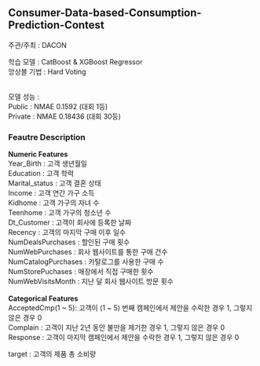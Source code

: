 ## Consumer-Data-based-Consumption-Prediction-Contest

주관/주최 : DACON

학습 모델 : CatBoost & XGBoost Regressor <br>
앙상블 기법 : Hard Voting<br><br> 

모델 성능 : <br>
Public : NMAE 0.1592 (대회 1등) <br>
Private : NMAE 0.18436 (대회 30등) <br>

### Feautre Description
**Numeric Features**<br>
Year_Birth : 고객 생년월일<br>
Education : 고객 학력<br>
Marital_status : 고객 결혼 상태<br>
Income : 고객 연간 가구 소득<br>
Kidhome : 고객 가구의 자녀 수<br>
Teenhome : 고객 가구의 청소년 수<br>
Dt_Customer : 고객이 회사에 등록한 날짜<br>
Recency : 고객의 마지막 구매 이후 일수<br>
NumDealsPurchases : 할인된 구매 횟수<br>
NumWebPurchases : 회사 웹사이트를 통한 구매 건수<br>
NumCatalogPurchases : 카탈로그를 사용한 구매 수<br>
NumStorePuchases : 매장에서 직접 구매한 횟수<br>
NumWebVisitsMonth : 지난 달 회사 웹사이트 방문 횟수<br><br>
**Categorical Features**<br>
AcceptedCmp(1 ~ 5): 고객이 (1 ~ 5) 번째 캠페인에서 제안을 수락한 경우 1, 그렇지 않은 경우 0<br>
Complain : 고객이 지난 2년 동안 불만을 제기한 경우 1, 그렇지 않은 경우 0<br>
Response : 고객이 마지막 캠페인에서 제안을 수락한 경우 1, 그렇지 않은 경우 0<br>

target : 고객의 제품 총 소비량
